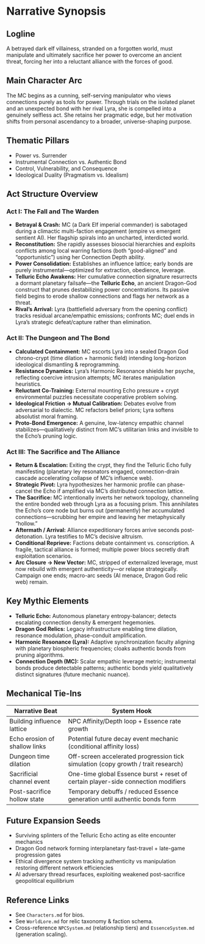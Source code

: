# Narrative Synopsis

## Logline
A betrayed dark elf villainess, stranded on a forgotten world, must manipulate and ultimately sacrifice her power to overcome an ancient threat, forcing her into a reluctant alliance with the forces of good.

## Main Character Arc
The MC begins as a cunning, self-serving manipulator who views connections purely as tools for power. Through trials on the isolated planet and an unexpected bond with her rival Lyra, she is compelled into a genuinely selfless act. She retains her pragmatic edge, but her motivation shifts from personal ascendancy to a broader, universe-shaping purpose.

## Thematic Pillars
- Power vs. Surrender
- Instrumental Connection vs. Authentic Bond
- Control, Vulnerability, and Consequence
- Ideological Duality (Pragmatism vs. Idealism)

## Act Structure Overview

### Act I: The Fall and The Warden
- **Betrayal & Crash:** MC (a Dark Elf imperial commander) is sabotaged during a climactic multi-faction engagement (empire vs emergent sentient AI). Her flagship spirals into an uncharted, interdicted world.
- **Reconstitution:** She rapidly assesses biosocial hierarchies and exploits conflicts among local warring factions (both “good-aligned” and “opportunistic”) using her Connection Depth ability.
- **Power Consolidation:** Establishes an influence lattice; early bonds are purely instrumental—optimized for extraction, obedience, leverage.
- **Telluric Echo Awakens:** Her cumulative connection signature resurrects a dormant planetary failsafe—the **Telluric Echo**, an ancient Dragon-God construct that prunes destabilizing power concentrations. Its passive field begins to erode shallow connections and flags her network as a threat.
- **Rival’s Arrival:** Lyra (battlefield adversary from the opening conflict) tracks residual arcane/empathic emissions; confronts MC; duel ends in Lyra’s strategic defeat/capture rather than elimination.

### Act II: The Dungeon and The Bond
- **Calculated Containment:** MC escorts Lyra into a sealed Dragon God chrono-crypt (time dilation + harmonic field) intending long-horizon ideological dismantling & reprogramming.
- **Resistance Dynamics:** Lyra’s Harmonic Resonance shields her psyche, reflecting coercive intrusion attempts; MC iterates manipulation heuristics.
- **Reluctant Co-Training:** External mounting Echo pressure + crypt environmental puzzles necessitate cooperative problem solving.
- **Ideological Friction → Mutual Calibration:** Debates evolve from adversarial to dialectic. MC refactors belief priors; Lyra softens absolutist moral framing.
- **Proto-Bond Emergence:** A genuine, low-latency empathic channel stabilizes—qualitatively distinct from MC’s utilitarian links and invisible to the Echo’s pruning logic.

### Act III: The Sacrifice and The Alliance
- **Return & Escalation:** Exiting the crypt, they find the Telluric Echo fully manifesting (planetary ley resonators engaged, connection-drain cascade accelerating collapse of MC’s influence web).
- **Strategic Pivot:** Lyra hypothesizes her harmonic profile can phase-cancel the Echo if amplified via MC’s distributed connection lattice.
- **The Sacrifice:** MC intentionally inverts her network topology, channeling the entire bonded web through Lyra as a focusing prism. This annihilates the Echo’s core node but burns out (permanently) her accumulated connections—scrubbing her empire and leaving her metaphysically “hollow.”
- **Aftermath / Arrival:** Alliance expeditionary forces arrive seconds post-detonation. Lyra testifies to MC’s decisive altruism.
- **Conditional Reprieve:** Factions debate containment vs. conscription. A fragile, tactical alliance is formed; multiple power blocs secretly draft exploitation scenarios.
- **Arc Closure → New Vector:** MC, stripped of externalized leverage, must now rebuild with emergent authenticity—or relapse strategically. Campaign one ends; macro-arc seeds (AI menace, Dragon God relic web) remain.

## Key Mythic Elements
- **Telluric Echo:** Autonomous planetary entropy-balancer; detects escalating connection density & emergent hegemonies.
- **Dragon God Relics:** Legacy infrastructure enabling time dilation, resonance modulation, phase-conduit amplification.
- **Harmonic Resonance (Lyra):** Adaptive synchronization faculty aligning with planetary biospheric frequencies; cloaks authentic bonds from pruning algorithms.
- **Connection Depth (MC):** Scalar empathic leverage metric; instrumental bonds produce detectable patterns; authentic bonds yield qualitatively distinct signatures (future mechanic nuance).

## Mechanical Tie-Ins
| Narrative Beat | System Hook |
| -------------- | ----------- |
| Building influence lattice | NPC Affinity/Depth loop + Essence rate growth |
| Echo erosion of shallow links | Potential future decay event mechanic (conditional affinity loss) |
| Dungeon time dilation | Off-screen accelerated progression tick simulation (copy growth / trait research) |
| Sacrificial channel event | One-time global Essence burst + reset of certain player-side connection modifiers |
| Post-sacrifice hollow state | Temporary debuffs / reduced Essence generation until authentic bonds form |

## Future Expansion Seeds
- Surviving splinters of the Telluric Echo acting as elite encounter mechanics
- Dragon God network forming interplanetary fast-travel + late-game progression gates
- Ethical divergence system tracking authenticity vs manipulation restoring different network efficiencies
- AI adversary thread resurfaces, exploiting weakened post-sacrifice geopolitical equilibrium

## Reference Links
- See `Characters.md` for bios.
- See `WorldLore.md` for relic taxonomy & faction schema.
- Cross-reference `NPCSystem.md` (relationship tiers) and `EssenceSystem.md` (generation scaling).
